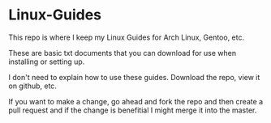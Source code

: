 # Linux-Guides
This repo is where I keep my Linux Guides for Arch Linux, Gentoo, etc.

These are basic txt documents that you can download for use when installing or setting up.

I don't need to explain how to use these guides. Download the repo, view it on github, etc.

If you want to make a change, go ahead and fork the repo and then create a pull request and if the change is benefitial I might merge it into the master.
